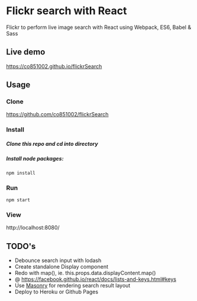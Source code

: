 # Flickr search with React

Flickr to perform live image search with React using Webpack, ES6, Babel & Sass

## Live demo

https://co851002.github.io/flickrSearch

## Usage

### Clone

https://github.com/co851002/flickrSearch

### Install

##### Clone this repo and cd into directory

##### Install node packages:

```
npm install
```

### Run

```
npm start
```

### View

http://localhost:8080/

## TODO's

* Debounce search input with lodash
* Create standalone Display component
* Redo with map(), ie. this.props.data.displayContent.map()
* @ https://facebook.github.io/react/docs/lists-and-keys.html#keys
* Use [Masonry](https://github.com/desandro/masonry) for rendering search result layout
* Deploy to Heroku or Github Pages

